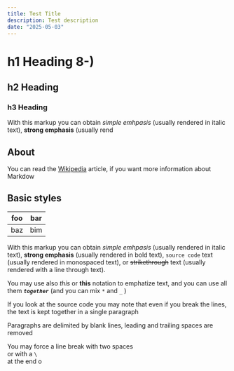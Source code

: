 ```yaml
---
title: Test Title
description: Test description
date: "2025-05-03"
---
```


# h1 Heading 8-)

## h2 Heading

### h3 Heading

With this markup you can obtain *simple emhpasis* (usually rendered in italic text), **strong emphasis** (usually rend

About
-----

You can read the [Wikipedia](http://en.wikipedia.org/wiki/Markdown) article, if you want more information about Markdow

Basic styles
------------

| foo | bar |
| --- | --- |
| baz | bim |

With this markup you can obtain *simple emhpasis* (usually rendered in italic text), **strong emphasis** (usually rendered in bold text), `source code` text (usually rendered in monospaced text), or ~~strikethrough~~ text (usually rendered with a line through text).

You may use also _this_ or __this__ notation to emphatize text, and you can use all them _**`together`**_ (and you can mix `*` and `_` )

If you look at the source code you may note that
even 
if 
you 
break 
the 
lines,
the text is kept together
in a single paragraph

 Paragraphs are delimited by blank lines, leading and trailing spaces are removed 

You may force a line break with two spaces  
or with a `\`\
at the end o
